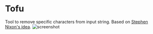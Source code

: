# Tofu
Tool to remove specific characters from input string. Based on [Stephen Nixon's idea](https://typefloundry.com/manipulate-strings-with-python.html).
![screenshot](https://github.com/jtanadi/RoboFontScripts/blob/master/tofu/Screen%20Shot%202017-10-31%20at%205.01.38%20PM.png)
